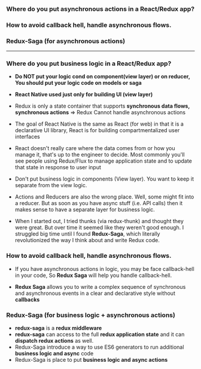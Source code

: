 ### Where do you put asynchronous actions in a React/Redux app?
### How to avoid callback hell, handle asynchronous flows.
### Redux-Saga (for asynchronous actions)

--------------------------------------------------------

### Where do you put business logic in a React/Redux app?
* **Do NOT put your logic cond on component(view layer) or on reducer, You should put your logic code on models or saga**

* **React Native used just only for building UI (view layer)**

* Redux is only a state container that supports **synchronous data flows, synchronous actions** => Redux Cannot handle asynchronous actions

* The goal of React Native is the same as React (for web) in that it is a declarative UI library, React is for building compartmentalized user interfaces

* React doesn't really care where the data comes from or how you manage it, that's up to the engineer to decide. Most commonly you'll see people using Redux/Flux to manage application state and to update that state in response to user input

* Don't put business logic in components (View layer). You want to keep it separate from the view logic.

* Actions and Reducers are also the wrong place. Well, some might fit into a reducer. But as soon as you have async stuff (i.e. API calls) then it makes sense to have a separate layer for business logic.

* When I started out, I tried thunks (via redux-thunk) and thought they were great. But over time it seemed like they weren't good enough. I struggled big time until I found **Redux-Saga**, which literally revolutionized the way I think about and write Redux code.

### How to avoid callback hell, handle asynchronous flows.
* If you have asynchronous actions in logic, you may be face callback-hell in your code, So **Redux Saga** will help you handle callback-hell.

* **Redux Saga** allows you to write a complex sequence of synchronous and asynchronous events in a clear and declarative style without **callbacks**


### Redux-Saga (for business logic +  asynchronous actions)

* **redux-saga** is a **redux middleware**
* **redux-saga** can access to the full **redux application state** and it can **dispatch redux actions** as well.
* Redux-Saga introduce a way to use ES6 generators to run additional **business logic and async** code
* Redux-Saga is place to put **business logic and async actions**
